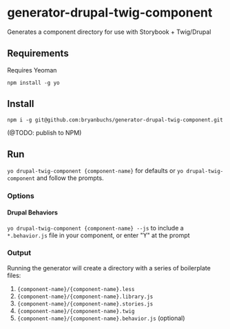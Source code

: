 # generator-drupal-twig-component

Generates a component directory for use with Storybook + Twig/Drupal

## Requirements
Requires Yeoman

`npm install -g yo`

## Install
`npm i -g git@github.com:bryanbuchs/generator-drupal-twig-component.git`

(@TODO: publish to NPM)

## Run
`yo drupal-twig-component {component-name}` for defaults or `yo drupal-twig-component` and follow the prompts.

### Options

#### Drupal Behaviors
`yo drupal-twig-component {component-name} --js` to include a `*.behavior.js` file in your component, or enter "Y" at the prompt

### Output
Running the generator will create a directory with a series of boilerplate files:

1. `{component-name}/{component-name}.less`
2. `{component-name}/{component-name}.library.js`
3. `{component-name}/{component-name}.stories.js`
4. `{component-name}/{component-name}.twig`
5. `{component-name}/{component-name}.behavior.js` (optional)
